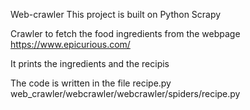Web-crawler
This project is built on Python Scrapy

Crawler to fetch the food ingredients from the webpage https://www.epicurious.com/

It prints the ingredients and the recipis

The code is written in the file recipe.py web_crawler/webcrawler/webcrawler/spiders/recipe.py

